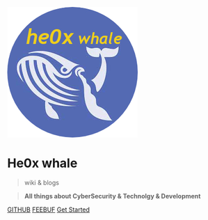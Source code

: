

![logo](_media/he0x_whale_v0.3.png ':size=15%')

# He0x whale
 > wiki & blogs

> **All things about CyberSecurity & Technolgy & Development**

[GITHUB](https://github.com/he0xwhale)
[FEEBUF](https://www.freebuf.com/author/he0xwhale)
[Get Started <i class="iconfont icon-down"></i>](#main)